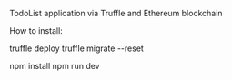 TodoList application via Truffle and Ethereum blockchain

How to install:

truffle deploy
truffle migrate --reset

npm install
npm run dev